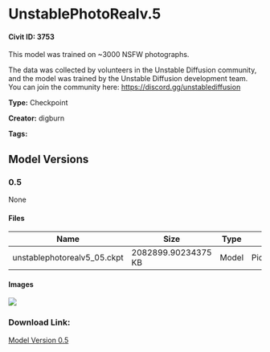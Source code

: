 # UnstablePhotoRealv.5

#### Civit ID: 3753

<p>This model was trained on ~3000 NSFW photographs.</p><p></p><p>The data was collected by volunteers in the Unstable Diffusion community, and the model was trained by the Unstable Diffusion development team. You can join the community here: <a target="_blank" rel="ugc" href="https://discord.gg/unstablediffusion">https://discord.gg/unstablediffusion</a></p>

**Type:** Checkpoint

**Creator:** digburn

**Tags:** 

## Model Versions

### 0.5

None

#### Files

| Name | Size | Type | Format | Download Url | AutoV1 | AutoV2 | SHA256 | CRC32 | BLAKE3 |
| --- | --- | --- | --- | --- | --- | --- | --- | --- | --- |
| unstablephotorealv5_05.ckpt | 2082899.90234375 KB | Model | PickleTensor | https://civitai.com/api/download/models/4160 | 358923A7 | 6EF4ED10A6 | 6EF4ED10A6C54AA6B04B968612632B25D0B6A5A13D21050F91656A38A18B9D81 | 3179E960 | 2B57608823AE4F67B97862299D0A87F65E2288CB077BA3E79E004A8D328D688A |

#### Images

<p><img src="https://image.civitai.com/xG1nkqKTMzGDvpLrqFT7WA/99675129-58dc-436f-59de-603c996b8200/width=450/26858.jpeg" /></p>

### Download Link:

[Model Version 0.5](https://civitai.com/api/download/models/4160)

